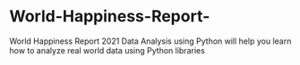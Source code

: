 # World-Happiness-Report-
World Happiness Report 2021 Data Analysis using Python will help you learn how to analyze real world data using Python libraries
